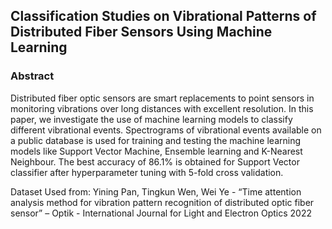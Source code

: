 ## Classification Studies on Vibrational Patterns of Distributed Fiber Sensors Using Machine Learning
### Abstract
 Distributed fiber optic sensors are smart replacements to point sensors in monitoring vibrations over long distances with excellent resolution. In this paper, we investigate the use of machine learning models to classify different vibrational events. Spectrograms of vibrational events available on a public database is used for training and testing the machine learning models like Support Vector Machine, Ensemble learning and K-Nearest Neighbour. The best accuracy of 86.1% is obtained for Support Vector classifier after hyperparameter tuning with 5-fold cross validation.

Dataset Used from: Yining Pan, Tingkun Wen, Wei Ye - “Time attention analysis method for vibration pattern recognition of distributed optic fiber sensor” – Optik - International Journal for Light and Electron Optics 2022

### 
